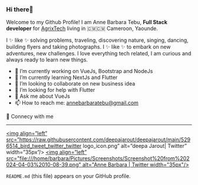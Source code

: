### Hi  there👋
Welcome to my Github Profile!
I am Anne Barbara Tebu, **Full Stack developer** for <a href="https://www.agrixtech.com">AgrixTech</a> living in 🇨🇲🇨🇲 Cameroon, Yaounde.

I ✨ like ✨ solving problems, traveling, discovering nature, singing, dancing, building flyers and taking photographs. I ✨ like ✨ to embark on new adventures, new challenges. I love everything tech related, I am curious and always ready to learn new things.

- 🔭 I’m currently working on VueJs, Bootstrap and NodeJs
- 🌱 I’m currently learning NextJs and Flutter
- 👯 I’m looking to collaborate on new business idea
- 🤔 I’m looking for help with Flutter
- 💬 Ask me about VueJs
- 📫 How to reach me:  <a href="annebarbaratebu@gmail.com">annebarbaratebu@gmail.com<a>

🤝 Connecy with me
<hr>

<a href="https://twitter.com/anne_tebu"><img align=”left” src=”https://raw.githubusercontent.com/deepajarout/deepajarout/main/5296514_bird_tweet_twitter_twitter logo_icon.png” alt=”deepa Jarout| Twitter” width=”35px”/></a>
<a href="https://linkedin.com/in/anne-barbara-tebu-68b8a2215"></a>
<a href="https://twitter.com/anne_tebu"><img align=”left” src="file:///home/barbara/Pictures/Screenshots/Screenshot%20from%202024-04-03%2010-08-39.png" alt="Anne Barbara | Twitter width="35px"/><a>


`README.md` (this file) appears on your GitHub profile.

<!--Here are some ideas to get you started:

- 🔭 I’m currently working on ...
- 🌱 I’m currently learning ...
- 👯 I’m looking to collaborate on ...
- 🤔 I’m looking for help with ...
- 💬 Ask me about ...
- 📫 How to reach me: ...
- 😄 Pronouns: ...
- ⚡ Fun fact: ...
-->
